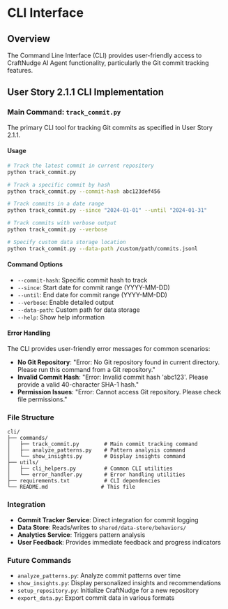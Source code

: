 # CLI Interface

## Overview

The Command Line Interface (CLI) provides user-friendly access to CraftNudge AI Agent functionality, particularly the Git commit tracking features.

## User Story 2.1.1 CLI Implementation

### Main Command: `track_commit.py`

The primary CLI tool for tracking Git commits as specified in User Story 2.1.1.

#### Usage

```bash
# Track the latest commit in current repository
python track_commit.py

# Track a specific commit by hash
python track_commit.py --commit-hash abc123def456

# Track commits in a date range
python track_commit.py --since "2024-01-01" --until "2024-01-31"

# Track commits with verbose output
python track_commit.py --verbose

# Specify custom data storage location
python track_commit.py --data-path /custom/path/commits.jsonl
```

#### Command Options

- `--commit-hash`: Specific commit hash to track
- `--since`: Start date for commit range (YYYY-MM-DD)
- `--until`: End date for commit range (YYYY-MM-DD)
- `--verbose`: Enable detailed output
- `--data-path`: Custom path for data storage
- `--help`: Show help information

#### Error Handling

The CLI provides user-friendly error messages for common scenarios:

- **No Git Repository**: "Error: No Git repository found in current directory. Please run this command from a Git repository."
- **Invalid Commit Hash**: "Error: Invalid commit hash 'abc123'. Please provide a valid 40-character SHA-1 hash."
- **Permission Issues**: "Error: Cannot access Git repository. Please check file permissions."

### File Structure

```
cli/
├── commands/
│   ├── track_commit.py        # Main commit tracking command
│   ├── analyze_patterns.py    # Pattern analysis command
│   └── show_insights.py       # Display insights command
├── utils/
│   ├── cli_helpers.py         # Common CLI utilities
│   └── error_handler.py       # Error handling utilities
├── requirements.txt           # CLI dependencies
└── README.md                 # This file
```

### Integration

- **Commit Tracker Service**: Direct integration for commit logging
- **Data Store**: Reads/writes to `shared/data-store/behaviors/`
- **Analytics Service**: Triggers pattern analysis
- **User Feedback**: Provides immediate feedback and progress indicators

### Future Commands

- `analyze_patterns.py`: Analyze commit patterns over time
- `show_insights.py`: Display personalized insights and recommendations
- `setup_repository.py`: Initialize CraftNudge for a new repository
- `export_data.py`: Export commit data in various formats
